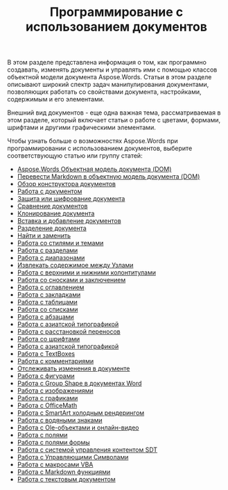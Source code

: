 ﻿---
title: Программирование с использованием документов
second_title: Aspose.Words для Python via .NET
articleTitle: Программирование с использованием документов
linktitle: Программирование с использованием документов
type: docs
description: "Используйте Aspose с использованием `Python.Words` Классов объектной модели документа для программного создания, изменения документов и управления ими с помощью python-net. Работайте со свойствами, настройками и содержимым документа, а также с внешним видом документа, управляя цветами, формами, шрифтами и другой графикой."
weight: 60
url: /ru/python-net/programming-with-documents/
timestamp: 2024-09-25-11-08-55
---

В этом разделе представлена информация о том, как программно создавать, изменять документы и управлять ими с помощью классов объектной модели документа Aspose.Words. Статьи в этом разделе описывают широкий спектр задач манипулирования документами, позволяющих работать со свойствами документа, настройками, содержимым и его элементами.

Внешний вид документов - еще одна важная тема, рассматриваемая в этом разделе, который включает статьи о работе с цветами, формами, шрифтами и другими графическими элементами.

Чтобы узнать больше о возможностях Aspose.Words при программировании с использованием документов, выберите соответствующую статью или группу статей:

- [Aspose.Words Объектная модель документа (DOM)](/words/python-net/aspose-words-document-object-model/)
- [Перевести Markdown в объектную модель документа (DOM)](/words/python-net/translate-markdown-to-document-object-model/)
- [Обзор конструктора документов](/words/python-net/document-builder-overview/)
- [Работа с документом](/words/python-net/working-with-document/)
- [Защита или шифрование документа](/words/python-net/protect-or-encrypt-a-document/)
- [Сравнение документов](/words/python-net/compare-documents/)
- [Клонирование документа](/words/python-net/clone-a-document/)
- [Вставка и добавление документов](/words/python-net/insert-and-append-documents/)
- [Разделение документа](/words/python-net/split-a-document/)
- [Найти и заменить](/words/python-net/find-and-replace/)
- [Работа со стилями и темами](/words/python-net/working-with-styles-and-themes/)
- [Работа с разделами](/words/python-net/working-with-sections/)
- [Работа с диапазонами](/words/python-net/working-with-ranges/)
- [Извлекать содержимое между Узлами](/words/python-net/how-to-extract-selected-content-between-nodes-in-a-document/)
- [Работа с верхними и нижними колонтитулами](/words/python-net/working-with-headers-and-footers/)
- [Работа со сносками и заключением](/words/python-net/working-with-footnote-and-endnote/)
- [Работа с оглавлением](/words/python-net/working-with-table-of-contents/)
- [Работа с закладками](/words/python-net/working-with-bookmarks/)
- [Работа с таблицами](/words/python-net/working-with-tables/)
- [Работа со списками](/words/python-net/working-with-lists/)
- [Работа с абзацами](/words/python-net/working-with-paragraphs/)
- [Работа с азиатской типографикой](/words/python-net/working-with-asian-typography/)
- [Работа с расстановкой переносов](/words/python-net/working-with-hyphenation/)
- [Работа со шрифтами](/words/python-net/working-with-fonts/)
- [Работа с азиатской типографикой](/words/python-net/working-with-asian-typography/)
- [Работа с TextBoxes](/words/python-net/working-with-textboxes/)
- [Работа с комментариями](/words/python-net/working-with-comments/)
- [Отслеживать изменения в документе](/words/python-net/track-changes-in-a-document/)
- [Работа с фигурами](/words/python-net/working-with-shapes/)
- [Работа с Group Shape в документах Word](/words/python-net/how-to-add-group-shape-into-a-word-document/)
- [Работа с изображениями](/words/python-net/working-with-images/)
- [Работа с графиками](/words/python-net/working-with-charts/)
- [Работа с OfficeMath](/words/python-net/working-with-officemath/)
- [Работа с SmartArt холодным рендерингом](/words/python-net/working-with-smartart-cold-rendering/)
- [Работа с водяными знаками](/words/python-net/working-with-watermark/)
- [Работа с Ole-объектами и онлайн-видео](/words/python-net/working-with-ole-objects/)
- [Работа с полями](/words/python-net/working-with-fields/)
- [Работа с полями формы](/words/python-net/working-with-form-fields/)
- [Работа с системой управления контентом SDT](/words/python-net/working-with-content-control-sdt/)
- [Работа с Управляющими Символами](/words/python-net/working-with-control-characters/)
- [Работа с макросами VBA](/words/python-net/working-with-vba-macros/)
- [Работа с Markdown функциями](/words/python-net/working-with-markdown-features/)
- [Работа с текстовым документом](/words/python-net/working-with-text-document/)
